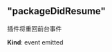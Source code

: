 <a name="module_miot/Package--module.exports..PackageEvent.event_packageDidResume"></a>

## "packageDidResume"
插件将重回前台事件

**Kind**: event emitted  
